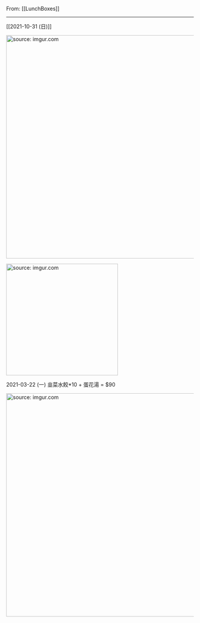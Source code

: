 From: [[LunchBoxes]]

---

[[2021-10-31 (日)]]

<a href="https://imgur.com/MRMSE2G"><img src="https://i.imgur.com/MRMSE2G.jpg" title="source: imgur.com" width="600px"/></a>

<a href="https://imgur.com/eNfxd29"><img src="https://i.imgur.com/eNfxd29.jpg" title="source: imgur.com" width="300px"/></a>

2021-03-22 (一) 韭菜水餃\*10 + 蛋花湯 = \$90

<a href="https://imgur.com/hjAsyQS"><img src="https://i.imgur.com/hjAsyQS.jpg" title="source: imgur.com" width=600/></a>